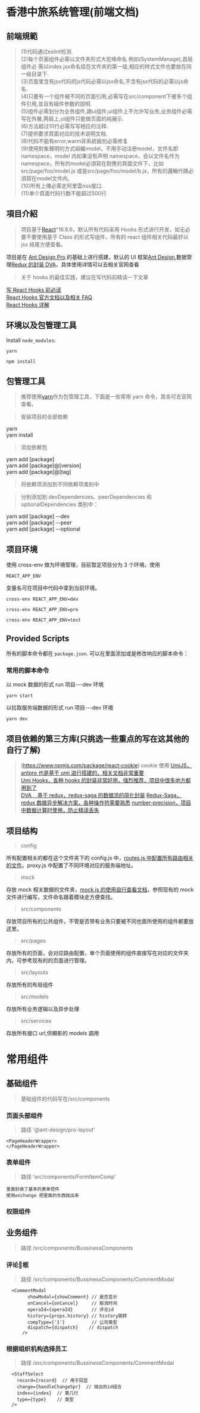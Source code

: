 # 香港中旅系统管理(前端文档)


## 前端規範
> (1)代码通过eslint检测.  
> (2)每个页面组件必需以文件夹形式大驼峰命名 例如(SystemManage),首层组件必	需以index.jsx命名挂在文件夹的第一级,相应的样式文件也要放在同一级目录下.  
> (3)页面里含有jsx代码的js代码必需以jsx命名,不含有jsx代码的必需以js命名.  
> (4)只要有一个组件被不同的页面引用,必需写在src/component下被多个组件引用,並且有組件参数的說明.  
> (5)组件必需划分为业务组件,跟ui组件,ui组件上不允许写业务,业务组件必需写在外層,两层上,ui组件只能做页面的纯展示.  
> (6)方法超过10行必需写写相应的注释.  
> (7)提供要求頁面对应的技术说明文档.  
> (8)代码不能有error,warm非系統級別必需修复  
> (9)使用對象聲明的方式組織model，不用手动注册model，文件名即 namespace，model 内如果没有声明 namespace，会以文件名作为 namespace，所有的model必須寫在對應的頁面文件下，比如src/page/foo/model.js 或是src/page/foo/model/b.js，所有的邏輯代碼必須寫在model文件内。  
> (10)所有上傳必需走阿里雲oss接口.  
> (11)单个頁面代码行数不能超过500行  

## 項目介紹
> 项目基于[React](https://react.docschina.org/)^16.8.6，默认所有代码采用 Hooks 形式进行开发，如无必要不要使用基于 Class 的形式写组件，所有的 react 组件相关代码最好以 jsx 结尾方便查看。

项目是在 [Ant Design Pro](https://pro.ant.design).的基础上进行搭建，默认的 UI 框架[Ant Design](https://ant.design/docs/react/introduce-cn),数据管理[Redux 的封装 DVA](https://dvajs.com/guide/)，具体使用详情可以去相关官网查看

>关于 hooks 的最佳实践，建议在写代码前精读一下文章

[写 React Hooks 前必读](https://juejin.im/post/5e6ccbf86fb9a07cb52bddf1)  
[React Hooks 官方文档以及相关 FAQ](https://react.docschina.org/docs/hooks-intro.html)  
[React Hooks 详解](https://juejin.im/post/5dbbdbd5f265da4d4b5fe57d)

## 环境以及包管理工具

Install `node_modules`:

```
yarn
```

```
npm install
```

## 包管理工具

> 推荐使用[yarn](https://yarn.bootcss.com/)作为包管理工具，下面是一些常用 yarn 命令，其余可去官网查看。

> 安装项目的全部依赖

yarn  
yarn install

>添加依赖包

yarn add [package]  
yarn add [package]@[version]  
yarn add [package]@[tag]

> 将依赖项添加到不同依赖项类别中

> 分别添加到 devDependencies、peerDependencies 和 optionalDependencies 类别中：

yarn add [package] --dev  
yarn add [package] --peer  
yarn add [package] --optional

## 项目环境

使用 cross-env 做为环境管理，目前暂定项目分为 3 个环境，使用

```
REACT_APP_ENV
```

变量名可在项目中代码中拿到当前环境。

```
cross-env REACT_APP_ENV=dev
```

```
cross-env REACT_APP_ENV=pre
```

```
cross-env REACT_APP_ENV=test
```

## Provided Scripts

所有的脚本命令都在 `package.json`. 可以在里面添加或是修改响应的脚本命令：

### 常用的脚本命令

以 mock 数据的形式 run 项目---dev 环境

```
yarn start
```

以拉取服务端数据的形式 run 项目---dev 环境

```
yarn dev
```

## 项目依赖的第三方库(只挑选一些重点的写在这其他的自行了解)

> (https://www.npmjs.com/package/react-cookie) cookie 使用 [UmiJS，antpro 也是基于 umi 进行搭建的，相关文档非常重要](https://umijs.org/zh-CN)  
[Umi Hooks，各种 hooks 的封装非常好用，强烈推荐，项目中很多地方都用到了](https://hooks.umijs.org/zh-CN)  
[DVA ,  基于 redux，redux-saga 的数据流的简化封装](https://dvajs.com/) [Redux-Saga，redux 数据异步解决方案，各种操作符需要熟悉](https://redux-saga-in-chinese.js.org/) [number-precision，项目中数据计算时使用，防止精读丢失](https://github.com/nefe/number-precision)

## 项目结构

> config

所有配置相关的都在这个文件夹下的 config.js 中，[routes.js 中配置所有路由相关的文件](https://pro.ant.design/docs/router-and-nav-cn)。proxy.js 中配置了不同环境对应的服务端地址。

> mock

存放 mock 相关数据的文件夹，[mock.js 的使用自行查看文档](http://mockjs.com/)，参照现有的 mock 文件进行编写，文件命名跟着模块走方便查找。

> src/components

存放项目所有的公共组件，不管是否带有业务只要被不同也面所使用的组件都要放这里。

> src/pages

存放所有的页面，会对应路由配置，单个页面使用的组件直接写在对应的文件夹内，可参考现有的的页面进行管理。

> src/layouts

存放所有的布局组件

> src/models

存放所有业务逻辑以及异步处理

> src/services

存放所有接口 url,供顯影的 models 調用


# 常用组件
## 基础组件
> 基础组件的代码写在/src/components


### 页面头部组件
> 路径 '@ant-design/pro-layout'
```
<PageHeaderWrapper>
</PageHeaderWrapper>

```

### 表单组件
>  路径 'src/components/FormItemComp'

```
里面封装了基本的表单控件
使用onchange 把里面的东西抛出来

```

### 权限组件

## 业务组件
> 路径 /src/components/BussinessComponents

### 评论框
> 路径 /src/components/BussinessComponents/CommentModal 

```
  <CommentModal
        showModal={showComment} // 是否显示
        onCancel={onCancel}     // 取消时间
        operaId={operaId}       // 评论id
        history={props.history} // history跳转
        compType={'1'}          // 公司类型
        dispatch={dispatch}    // dispatch
      />
```

### 根据组织机构选择员工
> 路径 /src/components/BussinessComponents/CommentModal 

```
  <StaffSelect 
    record={record}  // 用于回显
    change={handleChangeSpr}  // 抛出的id组合
    index={index}  // 第几行 
    type={type}    // 类型
  />

```

